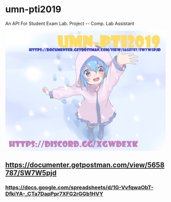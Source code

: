 # umn-pti2019
An API For Student Exam Lab. Project -- Comp. Lab Assistant

<img src="./Information.png" alt="Information" />

## https://documenter.getpostman.com/view/5658787/SW7W5pjd

### https://docs.google.com/spreadsheets/d/1G-VvfqwaObT-DfkiYA-_CTa7DapPpr7XFG2rGGb1HVY
